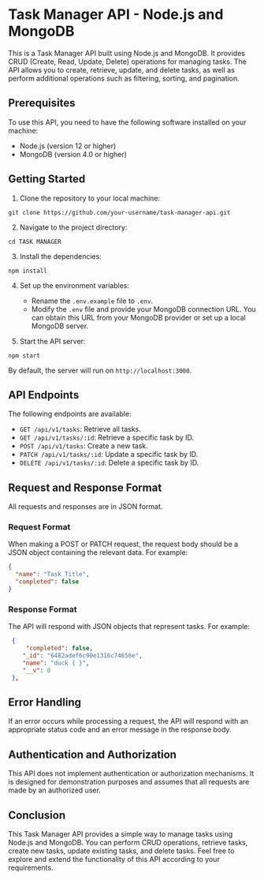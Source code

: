 # Task Manager API - Node.js and MongoDB

This is a Task Manager API built using Node.js and MongoDB. It provides CRUD (Create, Read, Update, Delete) operations for managing tasks. The API allows you to create, retrieve, update, and delete tasks, as well as perform additional operations such as filtering, sorting, and pagination.

## Prerequisites

To use this API, you need to have the following software installed on your machine:

- Node.js (version 12 or higher)
- MongoDB (version 4.0 or higher)

## Getting Started

1. Clone the repository to your local machine:

```
git clone https://github.com/your-username/task-manager-api.git
```

2. Navigate to the project directory:

```
cd TASK MANAGER
```

3. Install the dependencies:

```
npm install
```

4. Set up the environment variables:
   - Rename the `.env.example` file to `.env`.
   - Modify the `.env` file and provide your MongoDB connection URL. You can obtain this URL from your MongoDB provider or set up a local MongoDB server.

5. Start the API server:

```
npm start
```

By default, the server will run on `http://localhost:3000`.

## API Endpoints

The following endpoints are available:

- `GET /api/v1/tasks`: Retrieve all tasks.
- `GET /api/v1/tasks/:id`: Retrieve a specific task by ID.
- `POST /api/v1/tasks`: Create a new task.
- `PATCH /api/v1/tasks/:id`: Update a specific task by ID.
- `DELETE /api/v1/tasks/:id`: Delete a specific task by ID.

## Request and Response Format

All requests and responses are in JSON format.

### Request Format

When making a POST or PATCH request, the request body should be a JSON object containing the relevant data. For example:

```json
{
  "name": "Task Title",
  "completed": false
}
```

### Response Format

The API will respond with JSON objects that represent tasks. For example:

```json
 {
     "completed": false,
    "_id": "6482adef6c90e1316c74656e",
    "name": "duck { }",
    "__v": 0
 },
```

## Error Handling

If an error occurs while processing a request, the API will respond with an appropriate status code and an error message in the response body.

## Authentication and Authorization

This API does not implement authentication or authorization mechanisms. It is designed for demonstration purposes and assumes that all requests are made by an authorized user.

## Conclusion

This Task Manager API provides a simple way to manage tasks using Node.js and MongoDB. You can perform CRUD operations, retrieve tasks, create new tasks, update existing tasks, and delete tasks. Feel free to explore and extend the functionality of this API according to your requirements.
